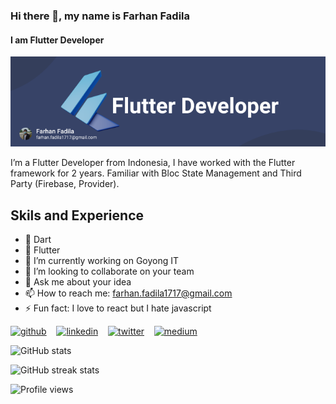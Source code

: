 ### Hi there 👋, my name is Farhan Fadila
#### I am Flutter Developer
![I am Flutter Developer](https://raw.githubusercontent.com/farhanfadila1717/farhanfadila1717/main/Frame%201.png)

I’m a Flutter Developer from Indonesia, I have worked with the Flutter framework for 2 years. Familiar with Bloc State Management and Third Party (Firebase, Provider).

## Skils and Experience
- 🎯 Dart
- 📱 Flutter
- 🔭 I’m currently working on Goyong IT 
- 👯 I’m looking to collaborate on your team 
- 💬 Ask me about your idea 
- 📫 How to reach me: farhan.fadila1717@gmail.com 
- ⚡ Fun fact: I love to react but I hate javascript 

[<img src='https://cdn.jsdelivr.net/npm/simple-icons@3.0.1/icons/github.svg' alt='github' height='40'>](https://github.com/farhanfadila1717) &nbsp;&nbsp;   [<img src='https://cdn.jsdelivr.net/npm/simple-icons@3.0.1/icons/linkedin.svg' alt='linkedin' height='40'>](https://www.linkedin.com/in/https://www.linkedin.com/in/farhan-fadila-b4b008186//)  &nbsp;&nbsp; [<img src='https://cdn.jsdelivr.net/npm/simple-icons@3.0.1/icons/twitter.svg' alt='twitter' height='40'>](https://twitter.com/https://twitter.com/farhannfadila) &nbsp;&nbsp;  [<img src='https://cdn.jsdelivr.net/npm/simple-icons@3.0.1/icons/medium.svg' alt='medium' height='40'>](https://t.co/waiLWZXZLZ?amp=1)  

![GitHub stats](https://github-readme-stats.vercel.app/api?username=farhanfadila1717&show_icons=true)  

![GitHub streak stats](https://github-readme-streak-stats.herokuapp.com/?user=farhanfadila1717)  

![Profile views](https://gpvc.arturio.dev/farhanfadila1717)  
